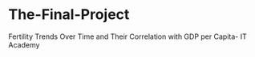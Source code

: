 # The-Final-Project
Fertility Trends Over Time and Their Correlation with GDP per Capita- IT Academy
